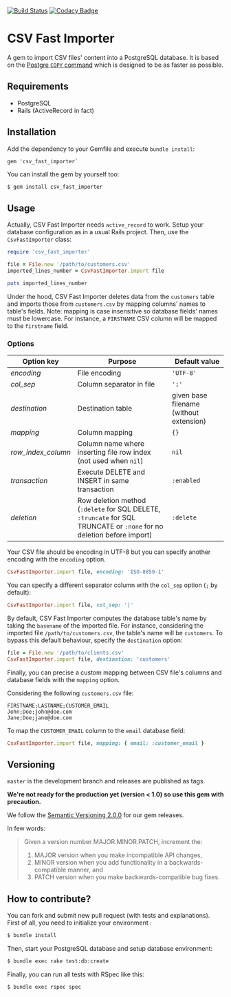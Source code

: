 [![Build Status](https://travis-ci.org/sogilis/csv_fast_importer.svg?branch=master)](https://travis-ci.org/sogilis/csv_fast_importer) [![Codacy Badge](https://api.codacy.com/project/badge/Grade/3747d356ba004b7da2d0aec6bf1160f0)](https://www.codacy.com/app/Jibidus/csv_fast_importer?utm_source=github.com&amp;utm_medium=referral&amp;utm_content=sogilis/csv_fast_importer&amp;utm_campaign=Badge_Grade)

# CSV Fast Importer

A gem to import CSV files' content into a PostgreSQL database. It is based on
the [Postgre `COPY` command](https://wiki.postgresql.org/wiki/COPY) which is
designed to be as faster as possible.

## Requirements

- PostgreSQL
- Rails (ActiveRecord in fact)

## Installation

Add the dependency to your Gemfile and execute `bundle install`:

```gemfile
gem 'csv_fast_importer`
```

You can install the gem by yourself too:

```sh
$ gem install csv_fast_importer
```

## Usage

Actually, CSV Fast Importer needs `active_record` to work. Setup your database
configuration as in a usual Rails project. Then, use the `CsvFastImporter`
class:

```ruby
require 'csv_fast_importer'

file = File.new '/path/to/customers.csv'
imported_lines_number = CsvFastImporter.import file

puts imported_lines_number
```

Under the hood, CSV Fast Importer deletes data from the `customers` table and
imports those from `customers.csv` by mapping columns' names to table's fields.
Note: mapping is case insensitive so database fields' names must be lowercase.
For instance, a `FIRSTNAME` CSV column will be mapped to the `firstname` field.

### Options

| Option key | Purpose | Default value |
| ------------ | ------------- | ------------- |
| *encoding* | File encoding | `'UTF-8'` |
| *col_sep* | Column separator in file | `';'` |
| *destination* | Destination table | given base filename (without extension) |
| *mapping* | Column mapping | `{}` |
| *row_index_column* | Column name where inserting file row index (not used when `nil`) | `nil` |
| *transaction* | Execute DELETE and INSERT in same transaction | `:enabled` |
| *deletion* | Row deletion method (`:delete` for SQL DELETE, `:truncate` for SQL TRUNCATE or `:none` for no deletion before import) | `:delete` |

Your CSV file should be encoding in UTF-8 but you can specify another encoding
with the `encoding` option.

```ruby
CsvFastImporter.import file, encoding: 'ISO-8859-1'
```

You can specify a different separator column with the `col_sep` option (`;` by
default):

```ruby
CsvFastImporter.import file, col_sep: '|'
```

By default, CSV Fast Importer computes the database table's name by taking the
`basename` of the imported file. For instance, considering the imported file
`/path/to/customers.csv`, the table's name will be `customers`. To bypass
this default behaviour, specify the `destination` option:

```ruby
file = File.new '/path/to/clients.csv'
CsvFastImporter.import file, destination: 'customers'
```

Finally, you can precise a custom mapping between CSV file's columns and
database fields with the `mapping` option.

Considering the following `customers.csv` file:

```csv
FIRSTNAME;LASTNAME;CUSTOMER_EMAIL
John;Doe;john@doe.com
Jane;Doe;jane@doe.com
```

To map the `CUSTOMER_EMAIL` column to the `email` database field:

```ruby
CsvFastImporter.import file, mapping: { email: :customer_email }
```

## Versioning

`master` is the development branch and releases are published as tags.

**We're not ready for the production yet (version < 1.0) so use this gem with
precaution.**

We follow the [Semantic Versioning 2.0.0](http://semver.org/) for our gem
releases.

In few words:

> Given a version number MAJOR.MINOR.PATCH, increment the:
>
> 1. MAJOR version when you make incompatible API changes,
> 2. MINOR version when you add functionality in a backwards-compatible manner,
>    and
> 3. PATCH version when you make backwards-compatible bug fixes.

## How to contribute?

You can fork and submit new pull request (with tests and explanations).
First of all, you need to initialize your environment :

```sh
$ bundle install
```

Then, start your PostgreSQL database and setup database environment:

```sh
$ bundle exec rake test:db:create
```

Finally, you can run all tests with RSpec like this:

```sh
$ bundle exec rspec spec
```
